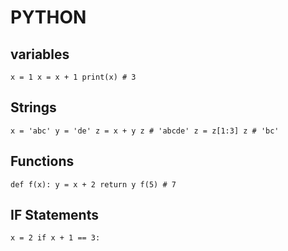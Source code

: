 # PYTHON

## variables
<code>x = 1
x = x + 1
print(x) # 3
</code>

## Strings
<code>x = 'abc'
y = 'de'
z = x + y
z # 'abcde'
z = z[1:3]
z # 'bc'
</code>

## Functions
<code>def f(x):
  y = x + 2
  return y
f(5) # 7
</code>

## IF Statements
<code>x = 2
if x + 1 == 3:
</code>
